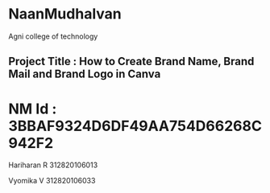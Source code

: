 # NaanMudhalvan
Agni college of technology 
## Project Title : How to Create Brand Name, Brand Mail and Brand Logo in Canva
# NM Id : 3BBAF9324D6DF49AA754D66268C942F2
Hariharan R 312820106013

Vyomika V 312820106033
